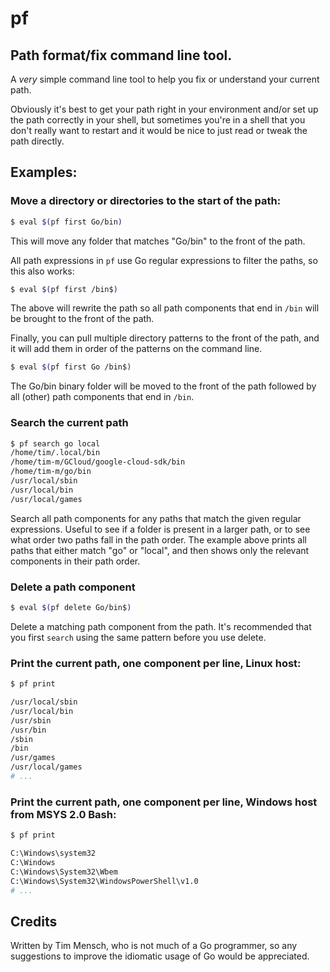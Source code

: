 # pf
## Path format/fix command line tool.

A *very* simple command line tool to help you fix or understand your current path.

Obviously it's best to get your path right in your environment and/or set up the path correctly in your
shell, but sometimes you're in a shell that you don't really want to restart and it would be nice to
just read or tweak the path directly.

## Examples:

### Move a directory or directories to the start of the path:

```bash
$ eval $(pf first Go/bin)
```

This will move any folder that matches "Go/bin" to the front of the path.

All path expressions in `pf` use Go regular expressions to filter the paths, so
this also works:

```bash
$ eval $(pf first /bin$)
```

The above will rewrite the path so all path components that end in `/bin` will be
brought to the front of the path.

Finally, you can pull multiple directory patterns to the front of the path, and it will add
them in order of the patterns on the command line.

```bash
$ eval $(pf first Go /bin$)
```

The Go/bin binary folder will be moved to the front of the path followed by all (other) path
components that end in `/bin`.

### Search the current path

```bash
$ pf search go local
/home/tim/.local/bin
/home/tim-m/GCloud/google-cloud-sdk/bin
/home/tim-m/go/bin
/usr/local/sbin
/usr/local/bin
/usr/local/games
```

Search all path components for any paths that match the given regular expressions. Useful to see
if a folder is present in a larger path, or to see what order two paths fall in the path order.
The example above prints all paths that either match "go" or "local", and then shows only the
relevant components in their path order.

### Delete a path component

```bash
$ eval $(pf delete Go/bin$)
```

Delete a matching path component from the path. It's recommended that you first `search` using the same
pattern before you use delete.

### Print the current path, one component per line, Linux host:

```bash
$ pf print

/usr/local/sbin
/usr/local/bin
/usr/sbin
/usr/bin
/sbin
/bin
/usr/games
/usr/local/games
# ...
```

### Print the current path, one component per line, Windows host from MSYS 2.0 Bash:

```bash
$ pf print

C:\Windows\system32
C:\Windows
C:\Windows\System32\Wbem
C:\Windows\System32\WindowsPowerShell\v1.0
# ...
```

## Credits
Written by Tim Mensch, who is not much of a Go programmer, so any suggestions to improve the idiomatic usage
of Go would be appreciated.